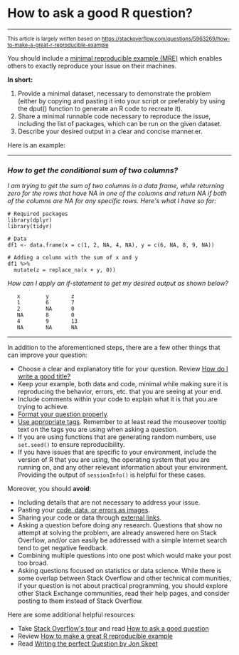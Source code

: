 # How to ask a good R question?

---

<sup> This article is largely written based on </sup><sup>https://stackoverflow.com/questions/5963269/how-to-make-a-great-r-reproducible-example</sup><sup> </sup>

You should include a [minimal reproducible example (MRE)](https://stackoverflow.com/help/minimal-reproducible-example) which enables others to exactly reproduce your issue on their machines.

**In short:**

1. Provide a minimal dataset, necessary to demonstrate the problem (either by copying and pasting it into your script or preferably by using the dput() function to generate an R code to recreate it).
2. Share a minimal runnable code necessary to reproduce the issue, including the list of packages, which can be run on the given dataset.
3. Describe your desired output in a clear and concise manner.er.

Here is an example:

___

### *How to get the conditional sum of two columns?*

*I am trying to get the sum of two columns in a data frame, while returning zero for the rows that have NA in one of the columns and return NA if both of the columns are NA for any specific rows. Here's what I have so far:*

```
# Required packages
library(dplyr)
library(tidyr)

# Data
df1 <- data.frame(x = c(1, 2, NA, 4, NA), y = c(6, NA, 8, 9, NA))

# Adding a column with the sum of x and y
df1 %>%
  mutate(z = replace_na(x + y, 0))
```

*How can I apply an if-statement to get my desired output as shown below?*

```
   x        y       z
   1        6       7
   2        NA      0
   NA       8       0
   4        9       13
   NA       NA      NA
```

___

In addition to the aforementioned steps, there are a few other things that can improve your question:

* Choose a clear and explanatory title for your question. Review [How do I write a good title?](https://meta.stackexchange.com/q/10647)
* Keep your example, both data and code, minimal while making sure it is reproducing the behavior, errors, etc. that you are seeing at your end.
* Include comments within your code to explain what it is that you are trying to achieve.
* [Format your question properly](/editing-help).
* [Use appropriate tags](/help/tagging). Remember to at least read the mouseover tooltip text on the tags you are using when asking a question.
* If you are using functions that are generating random numbers, use `set.seed()` to ensure reproducibility.
* If you have issues that are specific to your environment, include the version of R that you are using, the operating system that you are running on, and any other relevant information about your environment. Providing the output of `sessionInfo()` is helpful for these cases.

Moreover, you should **avoid**:

* Including details that are not necessary to address your issue.
* Pasting your [code, data, or errors as images](//meta.stackoverflow.com/a/285557).
* Sharing your code or data through [external links](https://meta.stackoverflow.com/questions/254428/).
* Asking a question before doing any research. Questions that show no attempt at solving the problem, are already answered here on Stack Overflow, and/or can easily be addressed with a simple Internet search tend to get negative feedback.
* Combining multiple questions into one post which would make your post too broad.
* Asking questions focused on statistics or data science. While there is some overlap between Stack Overflow and other technical communities, if your question is not about practical programming, you should explore other Stack Exchange communities, read their help pages, and consider posting to them instead of Stack Overflow.

Here are some additional helpful resources:

- Take [Stack Overflow's tour](https://stackoverflow.com/tour) and read [How to ask a good question](https://stackoverflow.com/help/how-to-ask)
- Review [How to make a great R reproducible example](https://stackoverflow.com/questions/5963269/how-to-make-a-great-r-reproducible-example)
- Read [Writing the perfect Question by Jon Skeet](https://codeblog.jonskeet.uk/2010/08/29/writing-the-perfect-question/)
